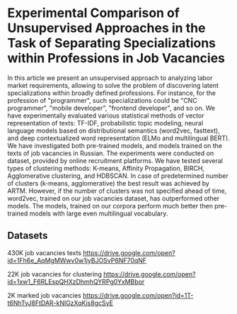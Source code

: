 # Experimental Comparison of Unsupervised Approaches in the Task of Separating Specializations within Professions in Job Vacancies

In this article we present an unsupervised approach to analyzing labor market requirements, allowing to solve the problem of discovering latent specializations within broadly defined professions. For instance, for the profession of "programmer", such specializations could be "CNC programmer", "mobile developer", "frontend developer", and so on. We have experimentally evaluated various statistical methods of vector representation of texts: TF-IDF, probabilistic topic modeling, neural language models based on distributional semantics (word2vec, fasttext), and deep contextualized word representation (ELMo and multilingual BERT). We have investigated both pre-trained models, and models trained on the texts of job vacancies in Russian. The experiments were conducted on dataset, provided by online recruitment platforms. We have tested several types of clustering methods: K-means, Affinity Propagation, BIRCH, Agglomerative clustering, and HDBSCAN. In case of predetermined number of clusters (k-means, agglomerative) the best result was achieved by ARTM. However, if the number of clusters was not specified ahead of time, word2vec, trained on our job vacancies dataset, has outperformed other models. The models, trained on our corpora perform much better then pre-trained models with large even multilingual vocabulary.

## Datasets

430K job vacancies texts
https://drive.google.com/open?id=1Fh6e_AqMgMWwv0w1jyBJOSvP6NF70qNF

22K job vacancies for clustering
https://drive.google.com/open?id=1xw1_F6RLEspQHXzDhmhQYRPg0YxMBbor

2K marked job vacancies
https://drive.google.com/open?id=1T-t6NhTyJ8FtDAR-kNlGzXqKjs8gcSyE
